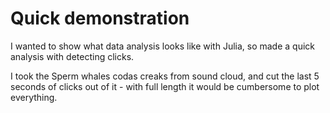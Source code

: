 # Quick demonstration

I wanted to show what data analysis looks like with Julia, so made a quick analysis with detecting clicks.

I took the Sperm whales codas creaks from sound cloud, and cut the last 5 seconds of clicks out of it - with full length it would be cumbersome to plot everything.

